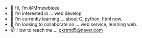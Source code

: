 - 👋 Hi, I’m @Mrnewbieee
- 👀 I’m interested in ... web develop
- 🌱 I’m currently learning ... about C, python, html now.
- 💞️ I’m looking to collaborate on ... web service, learning web.
- 📫 How to reach me ... qkrtmd5@naver.com

<!---
Mrnewbieee/Mrnewbieee is a ✨ special ✨ repository because its `README.md` (this file) appears on your GitHub profile.
You can click the Preview link to take a look at your changes.
--->
